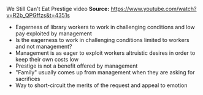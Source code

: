 We Still Can't Eat Prestige video
**Source:** https://www.youtube.com/watch?v=R2b_QPGffzs&t=4351s

- Eagerness of library workers to work in challenging conditions and low pay exploited by management 
- Is the eagerness to work in challenging conditions limited to workers and not management? 
- Management is as eager to exploit workers altruistic desires in order to keep their own costs low
- Prestige is not a benefit offered by management 
- "Family" usually comes up from management when they are asking for sacrifices
- Way to short-circuit the merits of the request and appeal to emotion